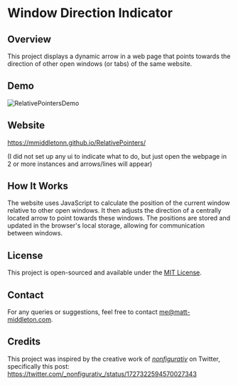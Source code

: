 # Window Direction Indicator

## Overview

This project displays a dynamic arrow in a web page that points towards the direction of other open windows (or tabs) of the same website.

## Demo

![RelativePointersDemo](RelativePointersDemo.gif)

## Website

https://mmiddletonn.github.io/RelativePointers/

(I did not set up any ui to indicate what to do, but just open the webpage in 2 or more instances and arrows/lines will appear)

## How It Works

The website uses JavaScript to calculate the position of the current window relative to other open windows. It then adjusts the direction of a centrally located arrow to point towards these windows. The positions are stored and updated in the browser's local storage, allowing for communication between windows.

## License

This project is open-sourced and available under the [MIT License](LICENSE).

## Contact

For any queries or suggestions, feel free to contact me@matt-middleton.com.

## Credits

This project was inspired by the creative work of [_nonfigurativ_](https://twitter.com/_nonfigurativ_) on Twitter, specifically this post: https://twitter.com/_nonfigurativ_/status/1727322594570027343
